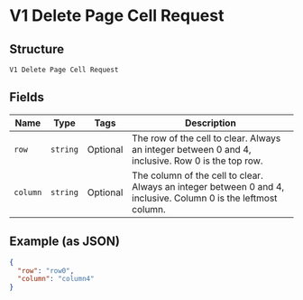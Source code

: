 
# V1 Delete Page Cell Request

## Structure

`V1 Delete Page Cell Request`

## Fields

| Name | Type | Tags | Description |
|  --- | --- | --- | --- |
| `row` | `string` | Optional | The row of the cell to clear. Always an integer between 0 and 4, inclusive. Row 0 is the top row. |
| `column` | `string` | Optional | The column of the cell to clear. Always an integer between 0 and 4, inclusive. Column 0 is the leftmost column. |

## Example (as JSON)

```json
{
  "row": "row0",
  "column": "column4"
}
```

